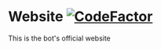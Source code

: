 # Website [![CodeFactor](https://www.codefactor.io/repository/github/ryert/atypical-rpg-bot/badge/gh-pages)](https://www.codefactor.io/repository/github/ryert/atypical-rpg-bot/overview/gh-pages)
This is the bot's official website
